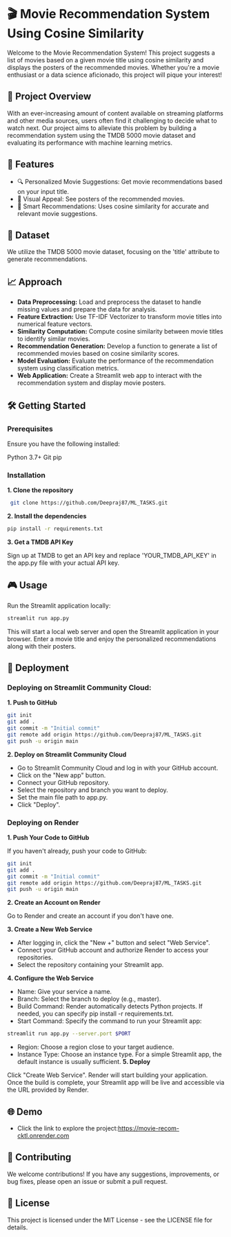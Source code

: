 # 🎬 Movie Recommendation System Using Cosine Similarity
Welcome to the Movie Recommendation System! This project suggests a list of movies based on a given movie title using cosine similarity and displays the posters of the recommended movies. Whether you're a movie enthusiast or a data science aficionado, this project will pique your interest!

## 🌟 Project Overview
With an ever-increasing amount of content available on streaming platforms and other media sources, users often find it challenging to decide what to watch next. Our project aims to alleviate this problem by building a recommendation system using the TMDB 5000 movie dataset and evaluating its performance with machine learning metrics.

## 🚀 Features
- 🔍 Personalized Movie Suggestions: Get movie recommendations based on your input title.
- 🎨 Visual Appeal: See posters of the recommended movies.
- 🧠 Smart Recommendations: Uses cosine similarity for accurate and relevant movie suggestions.

## 📁 Dataset
We utilize the TMDB 5000 movie dataset, focusing on the 'title' attribute to generate recommendations.

## 📈 Approach
- **Data Preprocessing:** Load and preprocess the dataset to handle missing values and prepare the data for analysis.
- **Feature Extraction:** Use TF-IDF Vectorizer to transform movie titles into numerical feature vectors.
- **Similarity Computation:** Compute cosine similarity between movie titles to identify similar movies.
- **Recommendation Generation:** Develop a function to generate a list of recommended movies based on cosine similarity scores.
- **Model Evaluation:** Evaluate the performance of the recommendation system using classification metrics.
- **Web Application:** Create a Streamlit web app to interact with the recommendation system and display movie posters.

## 🛠️ Getting Started
### Prerequisites
Ensure you have the following installed:

Python 3.7+
Git
pip
### Installation
**1. Clone the repository**

```bash
 git clone https://github.com/Deepraj87/ML_TASKS.git
```
**2. Install the dependencies**

```bash
pip install -r requirements.txt
```
**3. Get a TMDB API Key**

Sign up at TMDB to get an API key and replace 'YOUR_TMDB_API_KEY' in the app.py file with your actual API key.


## 🎮 Usage
Run the Streamlit application locally:
```bash
streamlit run app.py
```

This will start a local web server and open the Streamlit application in your browser. Enter a movie title and enjoy the personalized recommendations along with their posters.

## 🚀 Deployment
### Deploying on Streamlit Community Cloud:
  **1. Push to GitHub**
```bash
git init
git add .
git commit -m "Initial commit"
git remote add origin https://github.com/Deepraj87/ML_TASKS.git
git push -u origin main
```
**2. Deploy on Streamlit Community Cloud**

- Go to Streamlit Community Cloud and log in with your GitHub account.
- Click on the "New app" button.
- Connect your GitHub repository.
- Select the repository and branch you want to deploy.
- Set the main file path to app.py.
- Click "Deploy".

### Deploying on Render

**1. Push Your Code to GitHub**

If you haven't already, push your code to GitHub:


```bash
git init
git add .
git commit -m "Initial commit"
git remote add origin https://github.com/Deepraj87/ML_TASKS.git
git push -u origin main
```

**2. Create an Account on Render**

Go to Render and create an account if you don't have one.

**3. Create a New Web Service**

- After logging in, click the "New +" button and select "Web Service".
- Connect your GitHub account and authorize Render to access your repositories.
- Select the repository containing your Streamlit app.

**4. Configure the Web Service**

- Name: Give your service a name.
- Branch: Select the branch to deploy (e.g., master).
- Build Command: Render automatically detects Python projects. If needed, you can specify pip install -r requirements.txt.
- Start Command: Specify the command to run your Streamlit app:


```bash
streamlit run app.py --server.port $PORT
```

- Region: Choose a region close to your target audience.
- Instance Type: Choose an instance type. For a simple Streamlit app, the default instance is usually sufficient.
**5. Deploy**

Click "Create Web Service". Render will start building your application. Once the build is complete, your Streamlit app will be live and accessible via the URL provided by Render.

## 🌐 Demo

- Click the link to explore the project:https://movie-recom-cktl.onrender.com
  

## 🤝 Contributing
We welcome contributions! If you have any suggestions, improvements, or bug fixes, please open an issue or submit a pull request.


## 📄 License
This project is licensed under the MIT License - see the LICENSE file for details.











